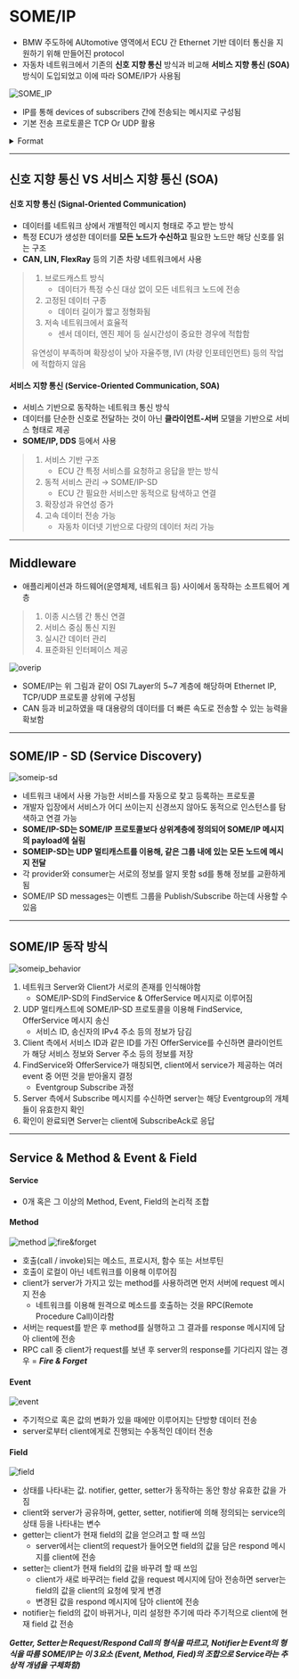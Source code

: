 # SOME/IP

- BMW 주도하에 AUtomotive 영역에서 ECU 간 Ethernet 기반 데이터 통신을 지원하기 위해 만들어진 protocol
- 자동차 네트워크에서 기존의 **신호 지향 통신** 방식과 비교해 **서비스 지향 통신 (SOA)** 방식이 도입되었고 이에 따라 SOME/IP가 사용됨

![SOME_IP](./img/SOME_IP.jpeg)
- IP를 통해 devices of subscribers 간에 전송되는 메시지로 구성됨
- 기본 전송 프로토콜은 TCP Or UDP 활용

<details>
<summary>Format</summary>

- Service ID : 각 서비스의 고유 식별자
- Method ID : 0-32767(방법), 이벤트의 경우 32768-65535
- Length : 페이로드 길이(바이트)(다음 ID도 포함, 8바이트 추가)
- Client ID : ECU 내의 호출 클라이언트에 대한 고유 식별자로, 전체 차량에서 고유해야 함
- Session ID : 세션 처리를 위한 식별자. 각 통화에 대해 증가시켜야함
- Protocol Version : 0x01
- Interface Version : 주요 서비스 인터페이스 버전
- Message Type
    - REQUEST (0x00) 응답을 기다리는 요청(공백도) 
    - REQUEST_NO_RETURN (0x01) A fire&forget 요청 
    - NOTIFICATION (0x02) 응답이 없을 것으로 예상되는 알림/이벤트 콜백 요청 
    - RESPONSE (0x80) response message

- Return Code
    - E_OK (0x00) 오류 발생이 없을 시
    - E_NOT_OK (0x01) 지저오디지 않은 오류 발생  
    - E_WRONG_INTERFACE_VERSION (0x08) Interface version 불 일치
    - E_MALFORMED_MESSAGE (0x09) 페이로드의 크기를 줄일 수 없도록 감도화 오류
    - E_WRONG_MESSAGE_TYPE (0x0A) 예상치 못한 메시지 유형 수신 (예를 들어 RE-QUEST_NO_RETURN)

</details>


---
## 신호 지향 통신 VS 서비스 지향 통신 (SOA)

#### 신호 지향 통신 (Signal-Oriented Communication)
- 데이터를 네트워크 상에서 개별적인 메시지 형태로 주고 받는 방식
- 특정 ECU가 생성한 데이터를 **모든 노드가 수신하고** 필요한 노드만 해당 신호를 읽는 구조
- **CAN, LIN, FlexRay** 등의 기존 차량 네트워크에서 사용

> 1. 브로드캐스트 방식
>     - 데이터가 특정 수신 대상 없이 모든 네트워크 노드에 전송
> 2. 고정된 데이터 구종
>     - 데이터 길이가 짧고 정형화됨
> 3. 저속 네트워크에서 효율적
>     - 센서 데이터, 엔진 제어 등 실시간성이 중요한 경우에 적합함
>   
>  유연성이 부족하며 확장성이 낮아 자율주행, IVI (차량 인포테인먼트) 등의 작업에 적합하지 않음

#### 서비스 지향 통신 (Service-Oriented Communication, SOA)
- 서비스 기반으로 동작하는 네트워크 통신 방식
- 데이터를 단순한 신호로 전달하는 것이 아닌 **클라이언트-서버** 모델을 기반으로 서비스 형태로 제공
- **SOME/IP, DDS** 등에서 사용

> 1. 서비스 기반 구조
>     - ECU 간 특정 서비스를 요청하고 응답을 받는 방식
> 2. 동적 서비스 관리 &rarr; SOME/IP-SD
>     - ECU 간 필요한 서비스만 동적으로 탐색하고 연결
> 3. 확장성과 유연성 증가
> 4. 고속 데이터 전송 가능
>     - 자동차 이더넷 기반으로 다량의 데이터 처리 가능

---
## Middleware
- 애플리케이션과 하드웨어(운영체제, 네트워크 등) 사이에서 동작하는 소프트웨어 계층

> 1. 이종 시스템 간 통신 연결
> 2. 서비스 중심 통신 지원
> 3. 실시간 데이터 관리
> 4. 표준화된 인터페이스 제공

![overip](./img/overip.png)

- SOME/IP는 위 그림과 같이 OSI 7Layer의 5~7 계층에 해당하며 Ethernet IP, TCP/UDP 프로토콜 상위에 구성됨
- CAN 등과 비교하였을 때 대용량의 데이터를 더 빠른 속도로 전송할 수 있는 능력을 확보함

---
## SOME/IP - SD (Service Discovery)

![someip-sd](./img/someip-sd.png)

- 네트워크 내에서 사용 가능한 서비스를 자동으로 찾고 등록하는 프로토콜
- 개발자 입장에서 서비스가 어디 쓰이는지 신경쓰지 않아도 동적으로 인스턴스를 탐색하고 연결 가능
- **SOME/IP-SD는 SOME/IP 프로토콜보다 상위계층에 정의되어 SOME/IP 메시지의 payload에 실림**
- **SOMEIP-SD는 UDP 멀티캐스트를 이용해, 같은 그룹 내에 있는 모든 노드에 메시지 전달**
- 각 provider와 consumer는 서로의 정보를 알지 못함 sd를 통해 정보를 교환하게 됨
- SOME/IP SD messages는 이벤트 그룹을 Publish/Subscribe 하는데 사용할 수 있음

---
## SOME/IP 동작 방식
![someip_behavior](./img/someip_behavior.png)

1. 네트워크 Server와 Client가 서로의 존재를 인식해야함
    - SOME/IP-SD의 FindService & OfferService 메시지로 이루어짐
2. UDP 멀티캐스트에 SOME/IP-SD 프로토콜을 이용해 FindService, OfferService 메시지 송신
    - 서비스 ID, 송신자의 IPv4 주소 등의 정보가 담김
3. Client 측에서 서비스 ID과 같은 ID를 가진 OfferService를 수신하면 클라이언트가 해당 서비스 정보와 Server 주소 등의 정보를 저장
4. FindService와 OfferService가 매칭되면, client에서 service가 제공하는 여러 event 중 어떤 것을 받아올지 결정
    - Eventgroup Subscribe 과정
5. Server 측에서 Subscribe 메시지를 수신하면 server는 해당 Eventgroup의 개체들이 유효한지 확인
6. 확인이 완료되면 Server는 client에 SubscribeAck로 응답

---
## Service & Method & Event & Field

#### Service
- 0개 혹은 그 이상의 Method, Event, Field의 논리적 조합

#### Method
![method](./img/method.png)
![fire&forget](./img/fire&forget.png)

- 호출(call / invoke)되는 메소드, 프로시저, 함수 또는 서브루틴
- 호출이 로컬이 아닌 네트워크를 이용해 이루어짐
- client가 server가 가지고 있는 method를 사용하려면 먼저 서버에 request 메시지 전송
    - 네트워크를 이용해 원격으로 메소드를 호출하는 것을 RPC(Remote Procedure Call)이라함
- 서버는 request를 받은 후 method를 실행하고 그 결과를 response 메시지에 담아 client에 전송
- RPC call 중 client가 request를 보낸 후 server의 response를 기다리지 않는 경우 = ***Fire & Forget***

#### Event
![event](./imgevent.png)

- 주기적으로 혹은 값의 변화가 있을 때에만 이루어지는 단방향 데이터 전송
- server로부터 client에게로 진행되는 수동적인 데이터 전송

#### Field
![field](./img/field.png)

- 상태를 나타내는 값. notifier, getter, setter가 동작하는 동안 항상 유효한 값을 가짐
- client와 server가 공유하며, getter, setter, notifier에 의해 정의되는 service의 상태 등을 나타내는 변수
- getter는 client가 현재 field의 값을 얻으려고 할 때 쓰임
    - server에서는 client의 request가 들어오면 field의 값을 담은 respond 메시지를 client에 전송
- setter는 client가 현재 field의 값을 바꾸려 할 때 쓰임
    - client가 새로 바꾸려는 field 값을 request 메시지에 담아 전송하면 server는 field의 값을 client의 요청에 맞게 변경
    - 변경된 값을 respond 메시지에 담아 client에 전송
- notifier는 field의 값이 바뀌거나, 미리 설정한 주기에 따라 주기적으로 client에 현재 field 값 전송

***Getter, Setter는 Request/Respond Call의 형식을 따르고, Notifier는 Event의 형식을 따름***
***SOME/IP는 이 3요소 (Event, Method, Fied)의 조합으로 Service라는 추상적 개념을 구체화함)***
  
